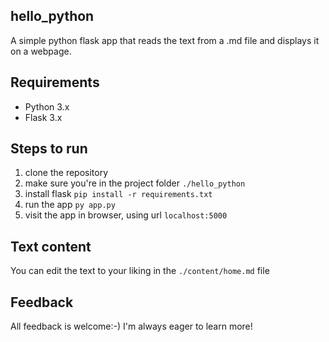 ## hello_python

A simple python flask app that reads the text from a .md file and displays it on a webpage.

## Requirements

- Python 3.x
- Flask 3.x

## Steps to run

1. clone the repository
2. make sure you're in the project folder ``./hello_python``
3. install flask ``pip install -r requirements.txt``
4. run the app ``py app.py``
5. visit the app in browser, using url ``localhost:5000``

## Text content
You can edit the text to your liking in the ``./content/home.md`` file


## Feedback

All feedback is welcome:-) I'm always eager to learn more!